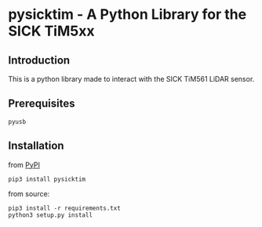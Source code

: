 # pysicktim - A Python Library for the SICK TiM5xx

Introduction
------

This is a python library made to interact with the SICK TiM561 LiDAR sensor.


Prerequisites
------
    pyusb


## Installation

from [PyPI](https://pypi.org/project/pysicktim/)

    pip3 install pysicktim

from source:

    pip3 install -r requirements.txt
    python3 setup.py install


